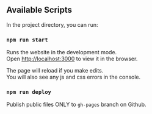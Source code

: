 ## Available Scripts

In the project directory, you can run:

### `npm run start`

Runs the website in the development mode.<br>
Open [http://localhost:3000](http://localhost:3000) to view it in the browser.

The page will reload if you make edits.<br>
You will also see any js and css errors in the console.

### `npm run deploy`

Publish public files ONLY to `gh-pages` branch on Github.